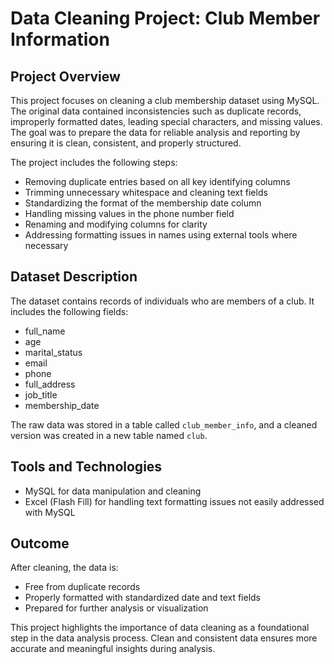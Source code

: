 # Data Cleaning Project: Club Member Information

## Project Overview

This project focuses on cleaning a club membership dataset using MySQL. The original data contained inconsistencies such as duplicate records, improperly formatted dates, leading special characters, and missing values. The goal was to prepare the data for reliable analysis and reporting by ensuring it is clean, consistent, and properly structured.

The project includes the following steps:
- Removing duplicate entries based on all key identifying columns
- Trimming unnecessary whitespace and cleaning text fields
- Standardizing the format of the membership date column
- Handling missing values in the phone number field
- Renaming and modifying columns for clarity
- Addressing formatting issues in names using external tools where necessary

## Dataset Description

The dataset contains records of individuals who are members of a club. It includes the following fields:
- full_name
- age
- marital_status
- email
- phone
- full_address
- job_title
- membership_date

The raw data was stored in a table called `club_member_info`, and a cleaned version was created in a new table named `club`.

## Tools and Technologies

- MySQL for data manipulation and cleaning
- Excel (Flash Fill) for handling text formatting issues not easily addressed with MySQL

## Outcome

After cleaning, the data is:
- Free from duplicate records
- Properly formatted with standardized date and text fields
- Prepared for further analysis or visualization

This project highlights the importance of data cleaning as a foundational step in the data analysis process. Clean and consistent data ensures more accurate and meaningful insights during analysis.


